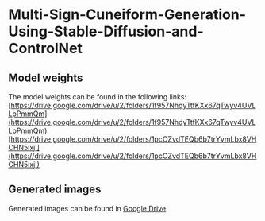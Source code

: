 # Multi-Sign-Cuneiform-Generation-Using-Stable-Diffusion-and-ControlNet

## Model weights
The model weights can be found in the following links:
[https://drive.google.com/drive/u/2/folders/1f957NhdyTtfKXx67qTwyv4UVLLpPmmQm](https://drive.google.com/drive/u/2/folders/1f957NhdyTtfKXx67qTwyv4UVLLpPmmQm)
[https://drive.google.com/drive/u/2/folders/1pcOZvdTEQb6b7trYvmLbx8VHCHN5ixjI](https://drive.google.com/drive/u/2/folders/1pcOZvdTEQb6b7trYvmLbx8VHCHN5ixjI)

## Generated images
Generated images can be found in [Google Drive](https://drive.google.com/drive/folders/1AKcBE9OMF1W-7PEQ8x1xVybkwTELKfII?usp=sharing)